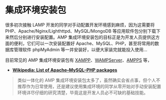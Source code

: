 # 集成环境安装包

很多初次接触 LAMP 开发的同学对手动配置开发环境感到麻烦，因为这需要将 PHP、Apache/Nginx/Lighthttpd、MySQL/MongoDB 等应用软件包分别下载下来然后分别进行安装配置。AMP 集成环境安装包的目标正是为开发人员提供这方面的便利，它们可以一次安装配置好 Apache、MySQL、PHP，甚至将常用的数据库管理软件 phpMyAdmin 等一并安装好，以便大家装完就能投入使用…

目前常见的 AMP 集成环境安装包有 [XAMPP](https://www.apachefriends.org/)、[WAMPServer](http://www.wampserver.com/)、[AMPPS](http://www.ampps.com/) 等，

* [**Wikipedia: List of Apache–MySQL–PHP packages**](http://en.wikipedia.org/wiki/List_of_Apache%E2%80%93MySQL%E2%80%93PHP_packages) 

> 类似一体化的 AMP 集成环境安装包太多了，虽然确实会省点事，但个人不推荐作为日常使用，还是建议使用集成环境的同学从零开始对手动安装配置环境详尽仔细的研究清楚，毕竟这是开发人员必不可缺的基础技能。
